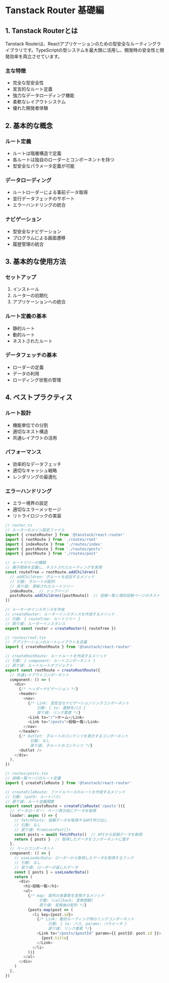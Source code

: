 # Tanstack Router 基礎編

## 1. Tanstack Routerとは

Tanstack Routerは、Reactアプリケーションのための型安全なルーティングライブラリです。TypeScriptの型システムを最大限に活用し、開発時の安全性と開発効率を両立させています。

### 主な特徴
- 完全な型安全性
- 宣言的なルート定義
- 強力なデータローディング機能
- 柔軟なレイアウトシステム
- 優れた開発者体験

## 2. 基本的な概念

### ルート定義
- ルートは階層構造で定義
- 各ルートは独自のローダーとコンポーネントを持つ
- 型安全なパラメータ定義が可能

### データローディング
- ルートローダーによる事前データ取得
- 並行データフェッチのサポート
- エラーハンドリングの統合

### ナビゲーション
- 型安全なナビゲーション
- プログラムによる画面遷移
- 履歴管理の統合

## 3. 基本的な使用方法

### セットアップ
1. インストール
2. ルーターの初期化
3. アプリケーションへの統合

### ルート定義の基本
- 静的ルート
- 動的ルート
- ネストされたルート

### データフェッチの基本
- ローダーの定義
- データの利用
- ローディング状態の管理

## 4. ベストプラクティス

### ルート設計
- 機能単位での分割
- 適切なネスト構造
- 共通レイアウトの活用

### パフォーマンス
- 効率的なデータフェッチ
- 適切なキャッシュ戦略
- レンダリングの最適化

### エラーハンドリング
- エラー境界の設定
- 適切なエラーメッセージ
- リトライロジックの実装

```typescript
// router.ts
// ルーターのメイン設定ファイル
import { createRouter } from '@tanstack/react-router'
import { rootRoute } from './routes/root'
import { indexRoute } from './routes/index'
import { postsRoute } from './routes/posts'
import { postRoute } from './routes/post'

// ルートツリーの構築
// 親子関係を定義し、ネストされたルーティングを実現
const routeTree = rootRoute.addChildren([
  // addChildren: 子ルートを追加するメソッド
  // 引数: 子ルートの配列
  // 戻り値: 更新されたルートツリー
  indexRoute,  // トップページ
  postsRoute.addChildren([postRoute])  // 投稿一覧と個別投稿ページのネスト
])

// ルーターのインスタンスを作成
// createRouter: ルーターインスタンスを作成するメソッド
// 引数: { routeTree: ルートツリー }
// 戻り値: ルーターインスタンス
export const router = createRouter({ routeTree })
```

```typescript
// routes/root.tsx
// アプリケーションのルートレイアウトを定義
import { createRootRoute } from '@tanstack/react-router'

// createRootRoute: ルートルートを作成するメソッド
// 引数: { component: ルートコンポーネント }
// 戻り値: ルートルートオブジェクト
export const rootRoute = createRootRoute({
  // 共通レイアウトコンポーネント
  component: () => (
    <div>
      {/* ヘッダーナビゲーション */}
      <header>
        <nav>
          {/* Link: 型安全なナビゲーションリンクコンポーネント
              引数: { to: 遷移先パス }
              戻り値: リンク要素 */}
          <Link to="/">ホーム</Link>
          <Link to="/posts">投稿一覧</Link>
        </nav>
      </header>
      {/* Outlet: 子ルートのコンテンツを表示するコンポーネント
           引数: なし
           戻り値: 子ルートのコンテンツ */}
      <Outlet />
    </div>
  ),
})
```

```typescript
// routes/posts.tsx
// 投稿一覧ページのルート定義
import { createFileRoute } from '@tanstack/react-router'

// createFileRoute: ファイルベースのルートを作成するメソッド
// 引数: (path: ルートパス)
// 戻り値: ルート定義関数
export const postsRoute = createFileRoute('/posts')({
  // データローダー: ページ表示前にデータを取得
  loader: async () => {
    // fetchPosts: 投稿データを取得するAPI呼び出し
    // 引数: なし
    // 戻り値: Promise<Post[]>
    const posts = await fetchPosts()  // APIから投稿データを取得
    return { posts }  // 取得したデータをコンポーネントに渡す
  },
  // ページコンポーネント
  component: () => {
    // useLoaderData: ローダーから取得したデータを取得するフック
    // 引数: なし
    // 戻り値: ローダーが返したデータ
    const { posts } = useLoaderData()
    return (
      <div>
        <h1>投稿一覧</h1>
        <ul>
          {/* map: 配列の各要素を変換するメソッド
               引数: (callback: 変換関数)
               戻り値: 変換後の配列 */}
          {posts.map(post => (
            <li key={post.id}>
              {/* Link: 動的ルーティング用のリンクコンポーネント
                   引数: { to: パス, params: パラメータ }
                   戻り値: リンク要素 */}
              <Link to="/posts/$postId" params={{ postId: post.id }}>
                {post.title}
              </Link>
            </li>
          ))}
        </ul>
      </div>
    )
  },
})
```